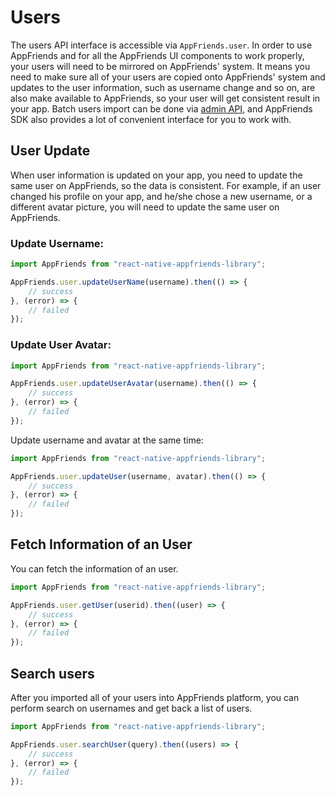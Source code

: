 # Users
The users API interface is accessible via `AppFriends.user`. In order to use AppFriends and for all the AppFriends UI components to work properly, your users will need to be mirrored on AppFriends' system. It means you need to make sure all of your users are copied onto AppFriends' system and updates to the user information, such as username change and so on, are also make available to AppFriends, so your user will get consistent result in your app. Batch users import can be done via [admin API](/api/adminapi.md), and AppFriends SDK also provides a lot of convenient interface for you to work with.

## User Update
When user information is updated on your app, you need to update the same user on AppFriends, so the data is consistent. For example, if an user changed his profile on your app, and he/she chose a new username, or a different avatar picture, you will need to update the same user on AppFriends.

### Update Username:
```javascript
import AppFriends from "react-native-appfriends-library";

AppFriends.user.updateUserName(username).then(() => {
    // success
}, (error) => {
    // failed
});
```

### Update User Avatar:
```javascript
import AppFriends from "react-native-appfriends-library";

AppFriends.user.updateUserAvatar(username).then(() => {
    // success
}, (error) => {
    // failed
});
```

Update username and avatar at the same time:
```javascript
import AppFriends from "react-native-appfriends-library";

AppFriends.user.updateUser(username, avatar).then(() => {
    // success
}, (error) => {
    // failed
});
```

## Fetch Information of an User
You can fetch the information of an user.
```javascript
import AppFriends from "react-native-appfriends-library";

AppFriends.user.getUser(userid).then((user) => {
    // success
}, (error) => {
    // failed
});
```

## Search users
After you imported all of your users into AppFriends platform, you can perform search on usernames and get back a list of users.
```javascript
import AppFriends from "react-native-appfriends-library";

AppFriends.user.searchUser(query).then((users) => {
    // success
}, (error) => {
    // failed
});
```
